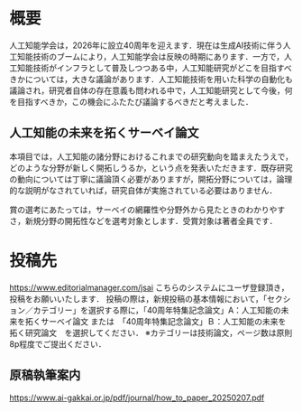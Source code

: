 # 概要
人工知能学会は，2026年に設立40周年を迎えます．現在は生成AI技術に伴う人工知能技術のブームにより，人工知能学会は反映の時期にあります．一方で，人工知能技術がインフラとして普及しつつある中，人工知能研究がどこを目指すべきかについては，大きな議論があります．人工知能技術を用いた科学の自動化も議論され，研究者自体の存在意義も問われる中で，人工知能研究として今後，何を目指すべきか，この機会にふたたび議論するべきだと考えました．

## 人工知能の未来を拓くサーベイ論文

本項目では，人工知能の諸分野におけるこれまでの研究動向を踏まえたうえで，どのような分野が新しく開拓しうるか，という点を発表いただきます．既存研究の動向については丁寧に議論頂く必要がありますが，開拓分野については，論理的な説明がなされていれば，研究自体が実施されている必要はありません．

賞の選考にあたっては，サーベイの網羅性や分野外から見たときのわかりやすさ，新規分野の開拓性などを選考対象とします．受賞対象は著者全員です．

# 投稿先
https://www.editorialmanager.com/jsai
こちらのシステムにユーザ登録頂き，投稿をお願いいたします．
投稿の際は，新規投稿の基本情報において，「セクション／カテゴリー」を選択する際に，「40周年特集記念論文」A：人工知能の未来を拓くサーベイ論文 または　「40周年特集記念論文」Ｂ：人工知能の未来を拓く研究論文　を選択してください．
※カテゴリーは技術論文，ページ数は原則8p程度でご提出ください．

## 原稿執筆案内
https://www.ai-gakkai.or.jp/pdf/journal/how_to_paper_20250207.pdf